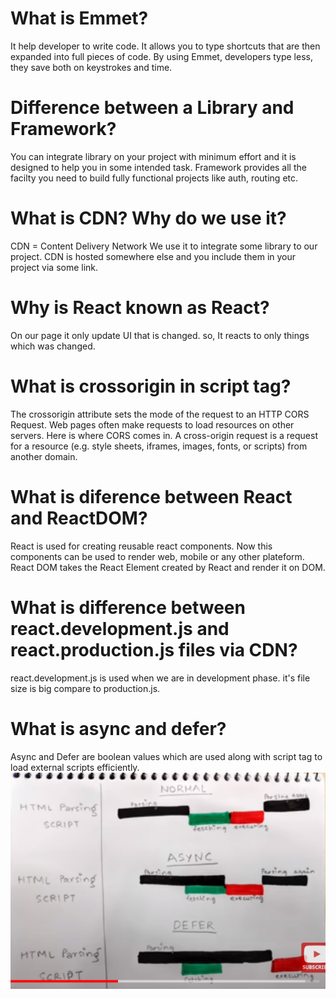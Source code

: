 # What is Emmet?
It help developer to write code. It allows you to type shortcuts that are then expanded into full pieces of code. By using Emmet, developers type less, they save both on keystrokes and time.

# Difference between a Library and Framework?
You can integrate library on your project with minimum effort and it is designed to help you in some intended task. Framework provides all the facilty you need to build fully functional projects like auth, routing etc.

# What is CDN? Why do we use it?
CDN = Content Delivery Network
We use it to integrate some library to our project. CDN is hosted somewhere else and you include them in your project via some link.

# Why is React known as React?
On our page it only update UI that is changed. so, It reacts to only things which was changed.

# What is crossorigin in script tag?
The crossorigin attribute sets the mode of the request to an HTTP CORS Request. Web pages often make requests to load resources on other servers. Here is where CORS comes in. A cross-origin request is a request for a resource (e.g. style sheets, iframes, images, fonts, or scripts) from another domain.

# What is diference between React and ReactDOM?
React is used for creating reusable react components. Now this components can be used to render web, mobile or any other plateform.
React DOM takes the React Element created by React and render it on DOM.

# What is difference between react.development.js and react.production.js files via CDN?
react.development.js is used when we are in development phase. it's file size is big compare to production.js.

# What is async and defer?
Async and Defer are boolean values which are used along with script tag to load external scripts efficiently.
![Async Vs Defer](./async-defer.png)
